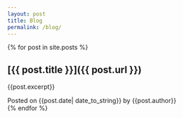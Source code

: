 ```yaml
---
layout: post
title: Blog
permalink: /blog/
---
```


{% for post in site.posts %}

## [{{ post.title }}]({{ post.url }})

{{post.excerpt}}

Posted on {{post.date| date_to_string}} by {{post.author}}\
{% endfor %}
